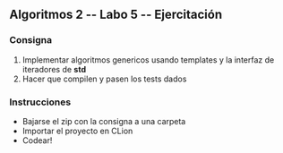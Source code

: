 ## Algoritmos 2 -- Labo 5 -- Ejercitación

### Consigna

1) Implementar algoritmos genericos usando templates y la interfaz de iteradores de **std**
2) Hacer que compilen y pasen los tests dados

### Instrucciones

* Bajarse el zip con la consigna a una carpeta 
* Importar el proyecto en CLion
* Codear!
 
